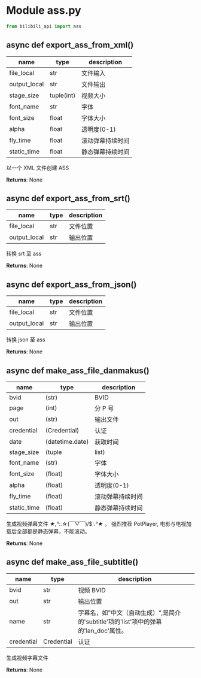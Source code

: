 # Module ass.py

``` python
from bilibili_api import ass
```

## async def export_ass_from_xml()

| name | type | description |
| ---- | ---- | ----------- |
| file_local | str | 文件输入 |
| output_local | str | 文件输出 |
| stage_size | tuple(int) | 视频大小 |
| font_name | str | 字体 |
| font_size | float | 字体大小 |
| alpha | float | 透明度(0-1) |
| fly_time | float | 滚动弹幕持续时间 |
| static_time | float | 静态弹幕持续时间 |

以一个 XML 文件创建 ASS

**Returns**: None

## async def export_ass_from_srt()

| name | type | description |
| ---- | ---- | ----------- |
| file_local | str | 文件位置 |
| output_local | str | 输出位置 |

转换 srt 至 ass

**Returns**: None

## async def export_ass_from_json()

| name | type | description |
| ---- | ---- | ----------- |
| file_local | str | 文件位置 |
| output_local | str | 输出位置 |

转换 json 至 ass

**Returns**: None

## async def make_ass_file_danmakus()

| name | type | description |
| ---- | ---- | ----------- |
| bvid | (str)             | BVID |
| page | (int)                | 分 P 号 |
| out | (str)              | 输出文件 |
| credential | (Credential)| 认证 |
| date | (datetime.date)   | 获取时间 |
| stage_size | (tuple|list)| 尺寸，一般都是 1920x1080 |
| font_name | (str)        | 字体 |
| font_size | (float)      | 字体大小 |
| alpha | (float)          | 透明度(0-1) |
| fly_time | (float)       | 滚动弹幕持续时间 |
| static_time | (float)    | 静态弹幕持续时间 |

生成视频弹幕文件 *★,°*:.☆(￣▽￣)/$:*.°★* 。
强烈推荐 PotPlayer, 电影与电视加载后全部都是静态弹幕，不能滚动。

**Returns**: None

## async def make_ass_file_subtitle()

| name | type | description |
| ---- | ---- | ----------- |
| bvid | str | 视频 BVID |
| out | str | 输出位置 |
| name | str | 字幕名，如”中文（自动生成）“,是简介的'subtitle'项的'list'项中的弹幕的'lan_doc'属性。|
| credential | Credential | 认证 |

生成视频字幕文件

**Returns**: None
